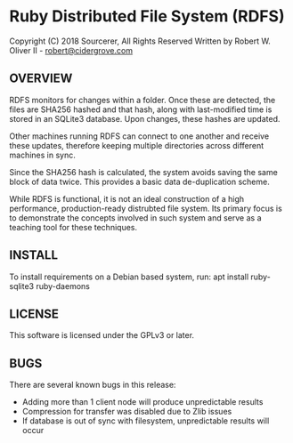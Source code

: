 
# Ruby Distributed File System (RDFS)

Copyright (C) 2018 Sourcerer, All Rights Reserved
Written by Robert W. Oliver II - <robert@cidergrove.com>

## OVERVIEW

RDFS monitors for changes within a folder. Once these are detected, the files are SHA256 hashed and that hash, along with last-modified time is stored in an SQLite3 database. Upon changes, these hashes are updated.

Other machines running RDFS can connect to one another and receive these updates, therefore keeping multiple directories across different machines in sync.

Since the SHA256 hash is calculated, the system avoids saving the same block of data twice. This provides a basic data de-duplication scheme.

While RDFS is functional, it is not an ideal construction of a high performance, production-ready distrubted file system. Its primary focus is to demonstrate the concepts involved in such system and serve as a teaching tool for these techniques.

## INSTALL

To install requirements on a Debian based system, run:
apt install ruby-sqlite3 ruby-daemons

## LICENSE

This software is licensed under the GPLv3 or later.

## BUGS

There are several known bugs in this release:

* Adding more than 1 client node will produce unpredictable results
* Compression for transfer was disabled due to Zlib issues
* If database is out of sync with filesystem, unpredictable results will occur

